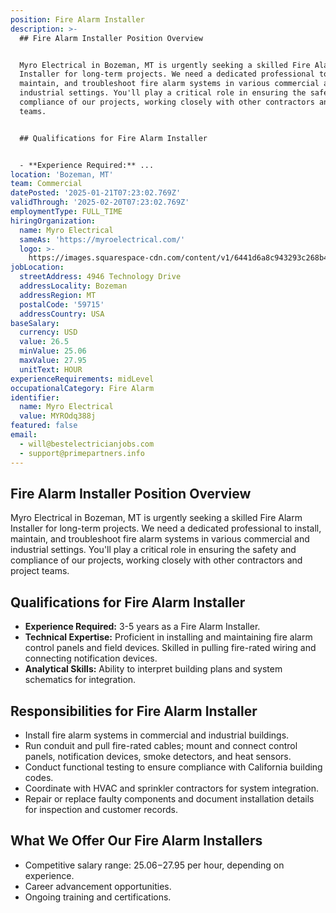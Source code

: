 ```yaml
---
position: Fire Alarm Installer
description: >-
  ## Fire Alarm Installer Position Overview


  Myro Electrical in Bozeman, MT is urgently seeking a skilled Fire Alarm
  Installer for long-term projects. We need a dedicated professional to install,
  maintain, and troubleshoot fire alarm systems in various commercial and
  industrial settings. You'll play a critical role in ensuring the safety and
  compliance of our projects, working closely with other contractors and project
  teams.


  ## Qualifications for Fire Alarm Installer


  - **Experience Required:** ...
location: 'Bozeman, MT'
team: Commercial
datePosted: '2025-01-21T07:23:02.769Z'
validThrough: '2025-02-20T07:23:02.769Z'
employmentType: FULL_TIME
hiringOrganization:
  name: Myro Electrical
  sameAs: 'https://myroelectrical.com/'
  logo: >-
    https://images.squarespace-cdn.com/content/v1/6441d6a8c943293c268b4359/7b2478ca-3514-499f-80c1-3a92bb142f0c/curve__1_-removebg-preview.png?format=1500w
jobLocation:
  streetAddress: 4946 Technology Drive
  addressLocality: Bozeman
  addressRegion: MT
  postalCode: '59715'
  addressCountry: USA
baseSalary:
  currency: USD
  value: 26.5
  minValue: 25.06
  maxValue: 27.95
  unitText: HOUR
experienceRequirements: midLevel
occupationalCategory: Fire Alarm
identifier:
  name: Myro Electrical
  value: MYROdq388j
featured: false
email:
  - will@bestelectricianjobs.com
  - support@primepartners.info
---
```




## Fire Alarm Installer Position Overview

Myro Electrical in Bozeman, MT is urgently seeking a skilled Fire Alarm Installer for long-term projects. We need a dedicated professional to install, maintain, and troubleshoot fire alarm systems in various commercial and industrial settings. You'll play a critical role in ensuring the safety and compliance of our projects, working closely with other contractors and project teams.

## Qualifications for Fire Alarm Installer

- **Experience Required:** 3-5 years as a Fire Alarm Installer.
- **Technical Expertise:** Proficient in installing and maintaining fire alarm control panels and field devices. Skilled in pulling fire-rated wiring and connecting notification devices.
- **Analytical Skills:** Ability to interpret building plans and system schematics for integration.

## Responsibilities for Fire Alarm Installer

- Install fire alarm systems in commercial and industrial buildings.
- Run conduit and pull fire-rated cables; mount and connect control panels, notification devices, smoke detectors, and heat sensors.
- Conduct functional testing to ensure compliance with California building codes.
- Coordinate with HVAC and sprinkler contractors for system integration.
- Repair or replace faulty components and document installation details for inspection and customer records.

## What We Offer Our Fire Alarm Installers

- Competitive salary range: $25.06-$27.95 per hour, depending on experience.
- Career advancement opportunities.
- Ongoing training and certifications.